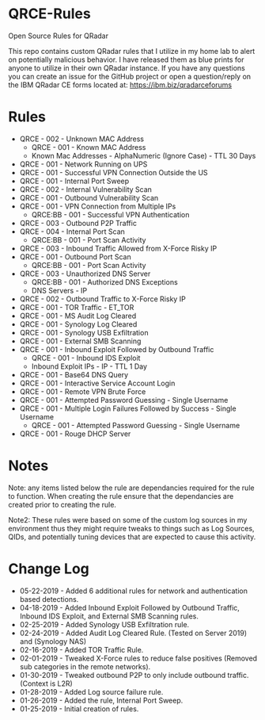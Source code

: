 # QRCE-Rules
Open Source Rules for QRadar

This repo contains custom QRadar rules that I utilize in my home lab to alert on potentially malicious behavior. I have released them as blue prints for anyone to utilize in their own QRadar instance. If you have any questions you can create an issue for the GitHub project or open a question/reply on the IBM QRadar CE forms located at: https://ibm.biz/qradarceforums

# Rules
- QRCE - 002 - Unknown MAC Address
  - QRCE - 001 - Known MAC Address
  - Known Mac Addresses - AlphaNumeric (Ignore Case) - TTL 30 Days
- QRCE - 001 - Network Running on UPS
- QRCE - 001 - Successful VPN Connection Outside the US
- QRCE - 001 - Internal Port Sweep
- QRCE - 002 - Internal Vulnerability Scan
- QRCE - 001 - Outbound Vulnerability Scan
- QRCE - 001 - VPN Connection from Multiple IPs
  - QRCE:BB - 001 - Successful VPN Authentication
- QRCE - 003 - Outbound P2P Traffic
- QRCE - 004 - Internal Port Scan
  - QRCE:BB - 001 - Port Scan Activity
- QRCE - 003 - Inbound Traffic Allowed from X-Force Risky IP
- QRCE - 001 - Outbound Port Scan
  - QRCE:BB - 001 - Port Scan Activity
- QRCE - 003 - Unauthorized DNS Server
  - QRCE:BB - 001 - Authorized DNS Exceptions
  - DNS Servers - IP
- QRCE - 002 - Outbound Traffic to X-Force Risky IP
- QRCE - 001 - TOR Traffic - ET_TOR
- QRCE - 001 - MS Audit Log Cleared
- QRCE - 001 - Synology Log Cleared
- QRCE - 001 - Synology USB Exfiltration
- QRCE - 001 - External SMB Scanning
- QRCE - 001 - Inbound Exploit Followed by Outbound Traffic
  - QRCE - 001 - Inbound IDS Exploit
  - Inbound Exploit IPs - IP - TTL 1 Day
- QRCE - 001 - Base64 DNS Query
- QRCE - 001 - Interactive Service Account Login
- QRCE - 001 - Remote VPN Brute Force
- QRCE - 001 - Attempted Password Guessing - Single Username
- QRCE - 001 - Multiple Login Failures Followed by Success - Single Username
  - QRCE - 001 - Attempted Password Guessing - Single Username
- QRCE - 001 - Rouge DHCP Server

# Notes
Note: any items listed below the rule are dependancies required for the rule to function. When creating the rule ensure that the dependancies are created prior to creating the rule.

Note2: These rules were based on some of the custom log sources in my environment thus they might require tweaks to things such as Log Sources, QIDs, and potentially tuning devices that are expected to cause this activity.

# Change Log
  - 05-22-2019 - Added 6 additional rules for network and authentication based detections.
  - 04-18-2019 - Added Inbound Exploit Followed by Outbound Traffic, Inbound IDS Exploit, and External SMB Scanning rules.
  - 02-25-2019 - Added Synology USB Exfiltration rule.
  - 02-24-2019 - Added Audit Log Cleared Rule. (Tested on Server 2019) and (Synology NAS)
  - 02-16-2019 - Added TOR Traffic Rule.
  - 02-01-2019 - Tweaked X-Force rules to reduce false positives (Removed sub categories in the remote networks).
  - 01-30-2019 - Tweaked outbound P2P to only include outbound traffic. (Context is L2R)
  - 01-28-2019 - Added Log source failure rule.
  - 01-26-2019 - Added the rule, Internal Port Sweep.
  - 01-25-2019 - Initial creation of rules.
